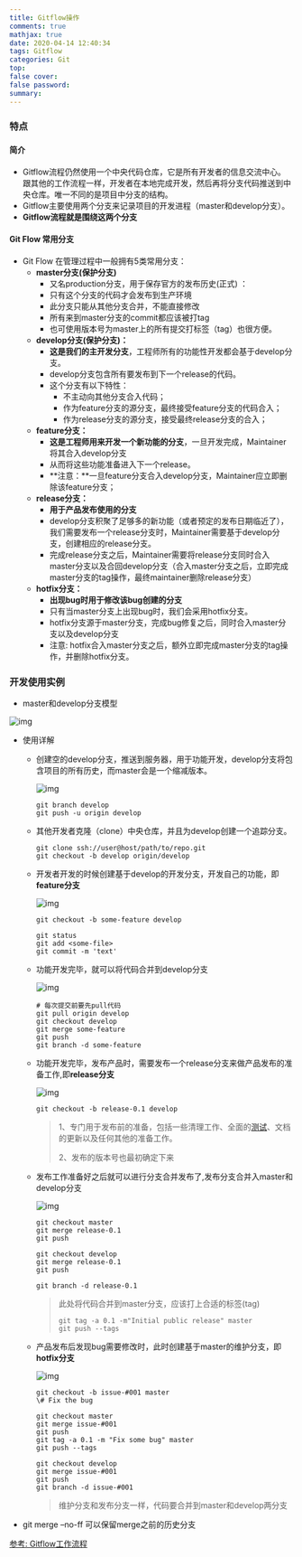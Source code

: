 ```yaml
---
title: Gitflow操作
comments: true
mathjax: true
date: 2020-04-14 12:40:34
tags: Gitflow
categories: Git
top:
false cover:
false password:
summary:
---
```

### 特点

#### 简介

- Gitflow流程仍然使用一个中央代码仓库，它是所有开发者的信息交流中心。跟其他的工作流程一样，开发者在本地完成开发，然后再将分支代码推送到中央仓库。唯一不同的是项目中分支的结构。
- Gitflow主要使用两个分支来记录项目的开发进程（master和develop分支）。
- **Gitflow流程就是围绕这两个分支**

#### Git Flow 常用分支

- Git Flow 在管理过程中一般拥有5类常用分支：
  - **master分支(保护分支)**
    - 又名production分支，用于保存官方的发布历史(正式)	：
    - 只有这个分支的代码才会发布到生产环境
    - 此分支只能从其他分支合并，不能直接修改
    - 所有来到master分支的commit都应该被打tag
    - 也可使用版本号为master上的所有提交打标签（tag）也很方便。
  - **develop分支(保护分支)：**
    - **这是我们的主开发分支**，工程师所有的功能性开发都会基于develop分支。
    - develop分支包含所有要发布到下一个release的代码。
    - 这个分支有以下特性：
      - 不主动向其他分支合入代码；
      - 作为feature分支的源分支，最终接受feature分支的代码合入；
      - 作为release分支的源分支，接受最终release分支的合入；
  - **feature分支：**
    - **这是工程师用来开发一个新功能的分支**，一旦开发完成，Maintainer将其合入develop分支
    - 从而将这些功能准备进入下一个release。
    - **注意：**一旦feature分支合入develop分支，Maintainer应立即删除该feature分支； 
  - **release分支：**
    - **用于产品发布使用的分支**
    - develop分支积聚了足够多的新功能（或者预定的发布日期临近了），我们需要发布一个release分支时，Maintainer需要基于develop分支，创建相应的release分支。
    - 完成release分支之后，Maintainer需要将release分支同时合入master分支以及合回develop分支（合入master分支之后，立即完成master分支的tag操作，最终maintainer删除release分支）
  - **hotfix分支：**
    - **出现bug时用于修改该bug创建的分支**
    - 只有当master分支上出现bug时，我们会采用hotfix分支。
    - hotfix分支源于master分支，完成bug修复之后，同时合入master分支以及develop分支
    - 注意: hotfix合入master分支之后，额外立即完成master分支的tag操作，并删除hotfix分支。

### 开发使用实例

- master和develop分支模型

![img](http://blog.didispace.com/content/images/posts/gitflow-info-5.png)

- 使用详解

  - 创建空的develop分支，推送到服务器，用于功能开发，develop分支将包含项目的所有历史，而master会是一个缩减版本。

    ![img](http://blog.didispace.com/content/images/posts/gitflow-info-6.png)

    ```
    git branch develop
    git push -u origin develop
    ```

  - 其他开发者克隆（clone）中央仓库，并且为develop创建一个追踪分支。

    ```
    git clone ssh://user@host/path/to/repo.git
    git checkout -b develop origin/develop
    ```

  - 开发者开发的时候创建基于develop的开发分支，开发自己的功能，即**feature分支**

    ![img](http://blog.didispace.com/content/images/posts/gitflow-info-7.png)

    ```
    git checkout -b some-feature develop
    
    git status
    git add <some-file>
    git commit -m 'text'
    ```

  - 功能开发完毕，就可以将代码合并到develop分支

    ![img](http://blog.didispace.com/content/images/posts/gitflow-info-8.png)

    ```
    # 每次提交前要先pull代码
    git pull origin develop
    git checkout develop
    git merge some-feature
    git push
    git branch -d some-feature
    ```

  - 功能开发完毕，发布产品时，需要发布一个release分支来做产品发布的准备工作,即**release分支**

    ![img](http://blog.didispace.com/content/images/posts/gitflow-info-9.png)

    ```
    git checkout -b release-0.1 develop
    ```

    > 1、专门用于发布前的准备，包括一些清理工作、全面的[测试](http://lib.csdn.net/base/softwaretest)、文档的更新以及任何其他的准备工作。
    >
    > 2、发布的版本号也最初确定下来

  - 发布工作准备好之后就可以进行分支合并发布了,发布分支合并入master和develop分支

    ![img](http://blog.didispace.com/content/images/posts/gitflow-info-10.png)

    ```
    git checkout master
    git merge release-0.1
    git push
    
    git checkout develop
    git merge release-0.1
    git push
    
    git branch -d release-0.1
    ```

    > 此处将代码合并到master分支，应该打上合适的标签(tag)
    >
    > ```
    > git tag -a 0.1 -m"Initial public release" master
    > git push --tags
    > ```

  - 产品发布后发现bug需要修改时，此时创建基于master的维护分支，即**hotfix分支**

    ![img](http://blog.didispace.com/content/images/posts/gitflow-info-11.png)
    
    ```
    git checkout -b issue-#001 master
    \# Fix the bug
    
    git checkout master
    git merge issue-#001
    git push
    git tag -a 0.1 -m "Fix some bug" master
    git push --tags
    
    git checkout develop
    git merge issue-#001
    git push
    git branch -d issue-#001
    ```
    
    > 维护分支和发布分支一样，代码要合并到master和develop两分支
  
- git merge –no-ff 可以保留merge之前的历史分支


[参考: Gitflow工作流程]([https://blog.csdn.net/happydeer/article/details/17618935?ops_request_misc=%257B%2522request%255Fid%2522%253A%2522158813816319724839232386%2522%252C%2522scm%2522%253A%252220140713.130102334.pc%255Fblog.%2522%257D&request_id=158813816319724839232386&biz_id=0&utm_source=](https://blog.csdn.net/happydeer/article/details/17618935?ops_request_misc=%7B%22request%5Fid%22%3A%22158813816319724839232386%22%2C%22scm%22%3A%2220140713.130102334.pc%5Fblog.%22%7D&request_id=158813816319724839232386&biz_id=0&utm_source=))
